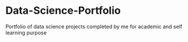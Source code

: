 # Data-Science-Portfolio
Portfolio of data science projects completed by me for academic and self learning purpose
